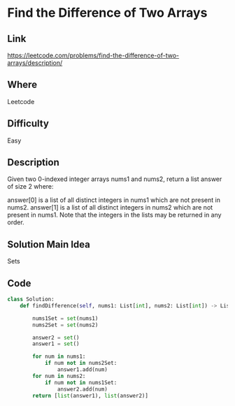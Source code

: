 # Find the Difference of Two Arrays

## Link
https://leetcode.com/problems/find-the-difference-of-two-arrays/description/

## Where
Leetcode

## Difficulty
Easy

## Description
Given two 0-indexed integer arrays nums1 and nums2, return a list answer of size 2 where:

answer[0] is a list of all distinct integers in nums1 which are not present in nums2.
answer[1] is a list of all distinct integers in nums2 which are not present in nums1.
Note that the integers in the lists may be returned in any order.


## Solution Main Idea
Sets



## Code

```python
class Solution:
    def findDifference(self, nums1: List[int], nums2: List[int]) -> List[List[int]]:

        nums1Set = set(nums1)
        nums2Set = set(nums2)

        answer2 = set()
        answer1 = set()

        for num in nums1:
            if num not in nums2Set:
                answer1.add(num)
        for num in nums2:
            if num not in nums1Set:
                answer2.add(num)
        return [list(answer1), list(answer2)]

```
